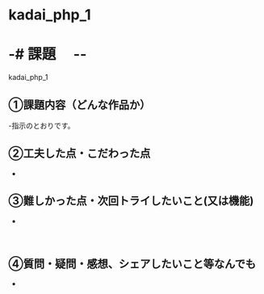 # kadai_php_1

# -# 課題　 --
​kadai_php_1
## ①課題内容（どんな作品か）
-指示のとおりです。
​
## ②工夫した点・こだわった点
- 
## ③難しかった点・次回トライしたいこと(又は機能)
-
​
## ④質問・疑問・感想、シェアしたいこと等なんでも
-
